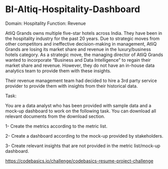 # BI-Altiq-Hospitality-Dashboard

Domain:  Hospitality       Function: Revenue

AtliQ Grands owns multiple five-star hotels across India. They have been in the hospitality industry for the past 20 years. Due to strategic moves from other competitors and ineffective decision-making in management, AtliQ Grands are losing its market share and revenue in the luxury/business hotels category. As a strategic move, the managing director of AtliQ Grands wanted to incorporate “Business and Data Intelligence” to regain their market share and revenue. However, they do not have an in-house data analytics team to provide them with these insights.

Their revenue management team had decided to hire a 3rd party service provider to provide them with insights from their historical data.

Task:  

You are a data analyst who has been provided with sample data and a mock-up dashboard to work on the following task. You can download all relevant documents from the download section.

1- Create the metrics according to the metric list.
>
2- Create a dashboard according to the mock-up provided by stakeholders.
>
3- Create relevant insights that are not provided in the metric list/mock-up dashboard.

>
>
https://codebasics.io/challenge/codebasics-resume-project-challenge
